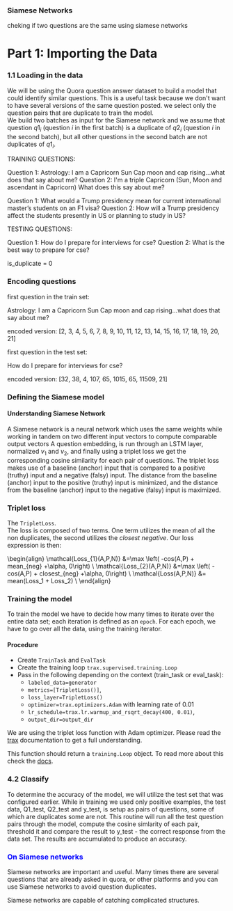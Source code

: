 ### Siamese Networks
cheking if two questions are the same using siamese networks

# Part 1: Importing the Data
<a name='1.1'></a>
### 1.1 Loading in the data

We will be using the Quora question answer dataset to build a model that could identify similar questions. This is a useful task because we don't want to have several versions of the same question posted.
we select only the question pairs that are duplicate to train the model. <br>
We build two batches as input for the Siamese network and we assume that question $q1_i$ (question $i$ in the first batch) is a duplicate of $q2_i$ (question $i$ in the second batch), but all other questions in the second batch are not duplicates of $q1_i$. 

TRAINING QUESTIONS:

Question 1:  Astrology: I am a Capricorn Sun Cap moon and cap rising...what does that say about me?
Question 2:  I'm a triple Capricorn (Sun, Moon and ascendant in Capricorn) What does this say about me? 

Question 1:  What would a Trump presidency mean for current international master’s students on an F1 visa?
Question 2:  How will a Trump presidency affect the students presently in US or planning to study in US? 

TESTING QUESTIONS:

Question 1:  How do I prepare for interviews for cse?
Question 2:  What is the best way to prepare for cse? 

is_duplicate = 0 

### Encoding questions

first question in the train set:

Astrology: I am a Capricorn Sun Cap moon and cap rising...what does that say about me? 

encoded version:
[2, 3, 4, 5, 6, 7, 8, 9, 10, 11, 12, 13, 14, 15, 16, 17, 18, 19, 20, 21] 

first question in the test set:

How do I prepare for interviews for cse? 

encoded version:
[32, 38, 4, 107, 65, 1015, 65, 11509, 21] 

###  Defining the Siamese model

#### Understanding Siamese Network

A Siamese network is a neural network which uses the same weights while working in tandem on two different input vectors to compute comparable output vectors
A question embedding, is run  through an LSTM layer, normalized $v_1$ and $v_2$, and finally using a triplet loss we get the corresponding cosine similarity for each pair of questions.  The triplet loss makes use of a baseline (anchor) input that is compared to a positive (truthy) input and a negative (falsy) input. The distance from the baseline (anchor) input to the positive (truthy) input is minimized, and the distance from the baseline (anchor) input to the negative (falsy) input is maximized.

### Triplet loss 

The `TripletLoss`.<br> The loss is composed of two terms. One term utilizes the mean of all the non duplicates, the second utilizes the *closest negative*. Our loss expression is then:
 
\begin{align}
 \mathcal{Loss_{1}(A,P,N)} &=\max \left( -cos(A,P)  + mean_{neg} +\alpha, 0\right) \\
 \mathcal{Loss_{2}(A,P,N)} &=\max \left( -cos(A,P)  + closest_{neg} +\alpha, 0\right) \\
\mathcal{Loss(A,P,N)} &= mean(Loss_1 + Loss_2) \\
\end{align}

### Training the model

To train the model we have to decide how many times  to iterate over the entire data set; each iteration is defined as an `epoch`. For each epoch, we have to go over all the data, using the training iterator.

#### Procedure 

- Create `TrainTask` and `EvalTask`
- Create the training loop `trax.supervised.training.Loop`
- Pass in the following depending on the context (train_task or eval_task):
    - `labeled_data=generator`
    - `metrics=[TripletLoss()]`,
    - `loss_layer=TripletLoss()`
    - `optimizer=trax.optimizers.Adam` with learning rate of 0.01
    - `lr_schedule=trax.lr.warmup_and_rsqrt_decay(400, 0.01)`,
    - `output_dir=output_dir`


We are using the  triplet loss function with Adam optimizer. Please read the [trax](https://trax-ml.readthedocs.io/en/latest/trax.optimizers.html?highlight=adam#trax.optimizers.adam.Adam) documentation to get a full understanding. 

This function should return a `training.Loop` object. To read more about this check the [docs](https://trax-ml.readthedocs.io/en/latest/trax.supervised.html?highlight=loop#trax.supervised.training.Loop).

### 4.2 Classify
To determine the accuracy of the model, we will utilize the test set that was configured earlier. While in training we used only positive examples, the test data, Q1_test, Q2_test and y_test, is setup as pairs of questions, some of which are duplicates some are not. 
This routine will run all the test question pairs through the model, compute the cosine simlarity of each pair, threshold it and compare the result to  y_test - the correct response from the data set. The results are accumulated to produce an accuracy.


###  <span style="color:blue"> On Siamese networks </span>

Siamese networks are important and useful. Many times there are several questions that are already asked in quora, or other platforms and you can use Siamese networks to avoid question duplicates. 

Siamese networks are capable of catching complicated structures. 

